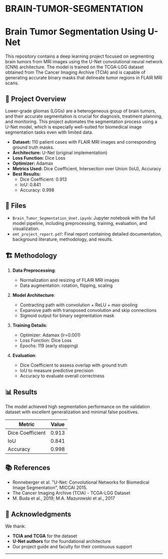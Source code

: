 # BRAIN-TUMOR-SEGMENTATION

# Brain Tumor Segmentation Using U-Net

This repository contains a deep learning project focused on segmenting brain tumors from MRI images using the U-Net convolutional neural network (CNN) architecture. The model is trained on the TCGA-LGG dataset obtained from The Cancer Imaging Archive (TCIA) and is capable of generating accurate binary masks that delineate tumor regions in FLAIR MRI scans.

## 🧠 Project Overview

Lower-grade gliomas (LGGs) are a heterogeneous group of brain tumors, and their accurate segmentation is crucial for diagnosis, treatment planning, and monitoring. This project automates the segmentation process using a U-Net model, which is especially well-suited for biomedical image segmentation tasks even with limited data.

- **Dataset:** 110 patient cases with FLAIR MRI images and corresponding ground truth masks.
- **Architecture:** U-Net (original implementation)
- **Loss Function:** Dice Loss
- **Optimizer:** Adamax
- **Metrics Used:** Dice Coefficient, Intersection over Union (IoU), Accuracy
- **Best Results:**
  - Dice Coefficient: 0.913
  - IoU: 0.841
  - Accuracy: 0.998

## 📁 Files

- `Brain_Tumor_Segmentation_Unet.ipynb`: Jupyter notebook with the full model pipeline, including preprocessing, training, evaluation, and visualization.
- `emt_project_report.pdf`: Final report containing detailed documentation, background literature, methodology, and results.

## 🏗️ Methodology

1. **Data Preprocessing**:
   - Normalization and resizing of FLAIR MRI images
   - Data augmentation: rotation, flipping, scaling

2. **Model Architecture**:
   - Contracting path with convolution + ReLU + max-pooling
   - Expansive path with transposed convolution and skip connections
   - Sigmoid output for binary segmentation mask

3. **Training Details**:
   - Optimizer: Adamax (lr=0.001)
   - Loss Function: Dice Loss
   - Epochs: 119 (early stopping)

4. **Evaluation**:
   - Dice Coefficient to assess overlap with ground truth
   - IoU to measure predictive precision
   - Accuracy to evaluate overall correctness

## 📊 Results

The model achieved high segmentation performance on the validation dataset with excellent generalization and minimal false positives.

| Metric           | Value  |
|------------------|--------|
| Dice Coefficient | 0.913  |
| IoU              | 0.841  |
| Accuracy         | 0.998  |

## 📚 References

- Ronneberger et al. "U-Net: Convolutional Networks for Biomedical Image Segmentation", MICCAI 2015.
- The Cancer Imaging Archive (TCIA) - TCGA-LGG Dataset
- M. Buda et al., 2019; M.A. Mazurowski et al., 2017

## 🙏 Acknowledgments

We thank:
- **TCIA and TCGA** for the dataset
- **U-Net authors** for the foundational architecture
- Our project guide and faculty for their continuous support



---

